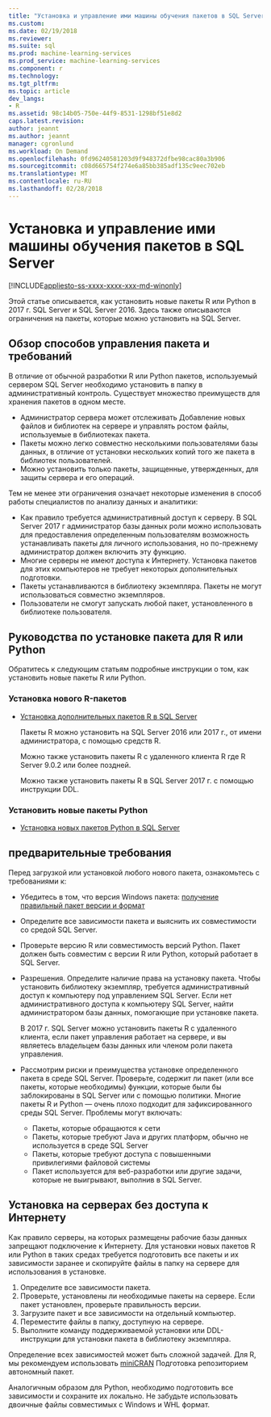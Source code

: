 ```yaml
---
title: "Установка и управление ими машины обучения пакетов в SQL Server | Документы Microsoft"
ms.custom: 
ms.date: 02/19/2018
ms.reviewer: 
ms.suite: sql
ms.prod: machine-learning-services
ms.prod_service: machine-learning-services
ms.component: r
ms.technology: 
ms.tgt_pltfrm: 
ms.topic: article
dev_langs:
- R
ms.assetid: 98c14b05-750e-44f9-8531-1298bf51e8d2
caps.latest.revision: 
author: jeannt
ms.author: jeannt
manager: cgronlund
ms.workload: On Demand
ms.openlocfilehash: 0fd96240581203d9f948372dfbe98cac80a3b906
ms.sourcegitcommit: c08d665754f274e6a85bb385adf135c9eec702eb
ms.translationtype: MT
ms.contentlocale: ru-RU
ms.lasthandoff: 02/28/2018
---
```

# <a name="installing-and-managing-machine-learning-packages-in-sql-server"></a>Установка и управление ими машины обучения пакетов в SQL Server
[!INCLUDE[appliesto-ss-xxxx-xxxx-xxx-md-winonly](../../includes/appliesto-ss-xxxx-xxxx-xxx-md-winonly.md)]

Этой статье описывается, как установить новые пакеты R или Python в 2017 г. SQL Server и SQL Server 2016. Здесь также описываются ограничения на пакеты, которые можно установить на SQL Server.

## <a name="overview-of-package-management-methods-and-requirements"></a>Обзор способов управления пакета и требований

В отличие от обычной разработки R или Python пакетов, используемый сервером SQL Server необходимо установить в папку в административный контроль. Существует множество преимуществ для хранения пакетов в одном месте.

+ Администратор сервера может отслеживать Добавление новых файлов и библиотек на сервере и управлять ростом файлы, используемые в библиотеках пакета. 
+ Пакеты можно легко совместно несколькими пользователями базы данных, в отличие от установки нескольких копий того же пакета в библиотек пользователей.
+ Можно установить только пакеты, защищенные, утвержденных, для защиты сервера и его операций.

Тем не менее эти ограничения означает некоторые изменения в способ работы специалистов по анализу данных и аналитики:

+ Как правило требуется административный доступ к серверу. В SQL Server 2017 г администратор базы данных роли можно использовать для предоставления определенным пользователям возможность устанавливать пакеты для личного использования, но по-прежнему администратор должен включить эту функцию.
+ Многие серверы не имеют доступа к Интернету. Установка пакетов для этих компьютеров не требует некоторых дополнительных подготовки.
+ Пакеты устанавливаются в библиотеку экземпляра. Пакеты не могут использоваться совместно экземпляров.
+ Пользователи не смогут запускать любой пакет, установленного в библиотеке пользователя.

## <a name="package-installation-guides-for-r-or-python"></a>Руководства по установке пакета для R или Python

Обратитесь к следующим статьям подробные инструкции о том, как установить новые пакеты R или Python. 

### <a name="install-new-r-packages"></a>Установка нового R-пакетов

+ [Установка дополнительных пакетов R в SQL Server](install-additional-r-packages-on-sql-server.md)

    Пакеты R можно установить на SQL Server 2016 или 2017 г., от имени администратора, с помощью средств R.

    Можно также установить пакеты R с удаленного клиента R где R Server 9.0.2 или более поздней.

    Можно также установить пакеты R в SQL Server 2017 г. с помощью инструкции DDL.

### <a name="install-new-python-packages"></a>Установить новые пакеты Python

+ [Установка новых пакетов Python в SQL Server](../python/install-additional-python-packages-on-sql-server.md)

## <a name="prerequisites"></a>предварительные требования

Перед загрузкой или установкой любого нового пакета, ознакомьтесь с требованиями к:

+ Убедитесь в том, что версия Windows пакета: [получение правильный пакет версии и формат](#packageVersion)

+ Определите все зависимости пакета и выяснить их совместимости со средой SQL Server.

+ Проверьте версию R или совместимость версий Python. Пакет должен быть совместим с версии R или Python, который работает в SQL Server.

+ Разрешения. Определите наличие права на установку пакета. Чтобы установить библиотеку экземпляр, требуется административный доступ к компьютеру под управлением SQL Server. Если нет административного доступа к компьютеру SQL Server, найти администратором базы данных, помогающие при установке пакета.

    В 2017 г. SQL Server можно установить пакеты R с удаленного клиента, если пакет управления работает на сервере, и вы являетесь владельцем базы данных или членом роли пакета управления.

+ Рассмотрим риски и преимущества установке определенного пакета в среде SQL Server. Проверьте, содержит ли пакет (или все пакеты, которые необходимы) функции, которые были бы заблокированы в SQL Server или с помощью политики. Многие пакеты R и Python — очень плохо подходит для зафиксированного среды SQL Server. Проблемы могут включать:

    - Пакеты, которые обращаются к сети
    - Пакеты, которые требуют Java и других платформ, обычно не используется в среде SQL Server
    - Пакеты, которые требуют доступа с повышенными привилегиями файловой системы
    - Пакет используется для веб-разработки или другие задачи, которые не выигрывают, выполнив в SQL Server.

## <a name="installation-on-servers-with-no-internet-access"></a>Установка на серверах без доступа к Интернету

Как правило серверы, на которых размещены рабочие базы данных запрещают подключение к Интернету. Для установки новых пакетов R или Python в таких средах требуется подготовить все пакеты и их зависимости заранее и скопируйте файлы в папку на сервере для использования в установке.

1. Определите все зависимости пакета. 
2. Проверьте, установлены ли необходимые пакеты на сервере. Если пакет установлен, проверьте правильность версии.
3. Загрузите пакет и все зависимости на отдельный компьютер.
4. Переместите файлы в папку, доступную на сервере.
5. Выполните команду поддерживаемой установки или DDL-инструкции для установки пакета в библиотеку экземпляра.

Определение всех зависимостей может быть сложной задачей. Для R, мы рекомендуем использовать [miniCRAN](create-a-local-package-repository-using-minicran.md) Подготовка репозиторием автономный пакет.

Аналогичным образом для Python, необходимо подготовить все зависимости и сохраните их локально. Не забудьте использовать двоичные файлы совместимых с Windows и WHL формат.
